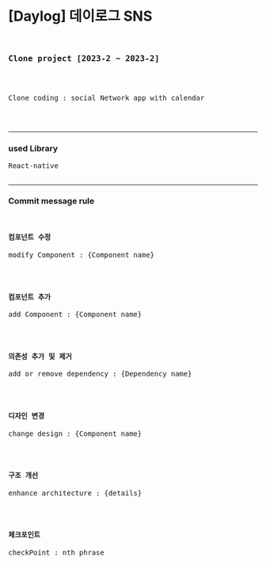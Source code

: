 <h1>[Daylog] 데이로그 SNS</h1>
<pre>
  <h3>Clone project [2023-2 ~ 2023-2]</h3>

<p>Clone coding : social Network app with calendar</p>


</pre>
  <hr/>
  <h3>used Library</h3>
  <pre>
React-native

</pre>


<hr/>
  <h3>Commit message rule</h3>
  <pre>
  <h4>컴포넌트 수정</h4><p>modify Component : {Component name}</p>
  <h4>컴포넌트 추가</h4><p>add Component : {Component name}</p>
  <h4>의존성 추가 및 제거</h4><p>add or remove dependency : {Dependency name}</p>
  <h4>디자인 변경</h4><p>change design : {Component name}</p>
  <h4>구조 개선</h4><p>enhance architecture : {details}</p>
  <h4>체크포인트</h4><p>checkPoint : nth phrase</p>
  </pre>

  
